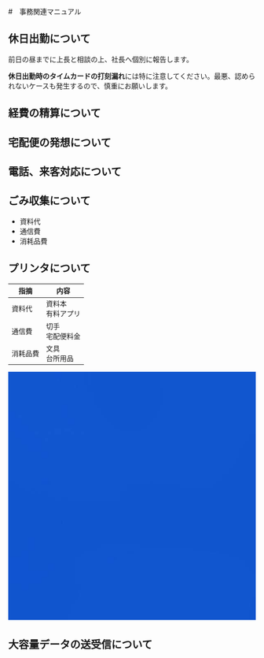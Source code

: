 #　事務関連マニュアル
## 休日出勤について
前日の昼までに上長と相談の上、社長へ個別に報告します。

**休日出勤時のタイムカードの打刻漏れ**には特に注意してください。最悪、認められないケースも発生するので、慎重にお願いします。
## 経費の精算について
## 宅配便の発想について
## 電話、来客対応について
## ごみ収集について
- 資料代
- 通信費
- 消耗品費
## プリンタについて
| 指摘|内容
|--|--
|資料代|資料本<br>有料アプリ
|通信費|切手<br>宅配便料金
|消耗品費|文具<br>台所用品
![切手代](img/00000009128908_A01.jpg)

## 大容量データの送受信について
